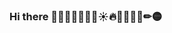 ### Hi there 👋🐥💛🌟👀✨🌈☀🔥🍋🍒🍰📒✏🟡

<!--
**Kang-SeoHyun/Kang-SeoHyun** is a ✨ _special_ ✨ repository because its `README.md` (this file) appears on your GitHub profile.

Here are some ideas to get you started:

- 🔭 I’m currently working on ...
- 🌱 I’m currently learning ...
- 👯 I’m looking to collaborate on ...
- 🤔 I’m looking for help with ...
- 💬 Ask me about ...
- 📫 How to reach me: ...
- 😄 Pronouns: ...
- ⚡ Fun fact: ...
-->
